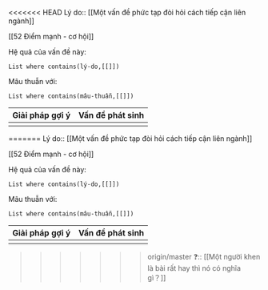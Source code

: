 <<<<<<< HEAD
Lý do:: [[Một vấn đề phức tạp đòi hỏi cách tiếp cận liên ngành]]

[[52 Điểm mạnh - cơ hội]]

Hệ quả của vấn đề này:
```dataview
List where contains(lý-do,[[]])
```

Mâu thuẫn với:
```dataview
List where contains(mâu-thuẫn,[[]])
```

| Giải pháp gợi ý | Vấn đề phát sinh |
| --------------- | ---------------- |
|                |                  |

=======
Lý do:: [[Một vấn đề phức tạp đòi hỏi cách tiếp cận liên ngành]]

[[52 Điểm mạnh - cơ hội]]

Hệ quả của vấn đề này:
```dataview
List where contains(lý-do,[[]])
```

Mâu thuẫn với:
```dataview
List where contains(mâu-thuẫn,[[]])
```

| Giải pháp gợi ý | Vấn đề phát sinh |
| --------------- | ---------------- |
|                |                  |

>>>>>>> origin/master
❓:: [[Một người khen là bài rất hay thì nó có nghĩa gì？]]